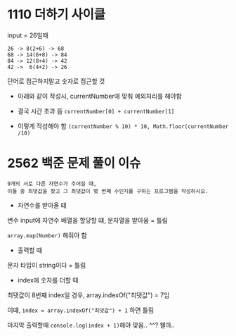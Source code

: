 # 1110 더하기 사이클

input = 26일때

```
26 -> 8(2+6) -> 68
68 -> 14(6+8) -> 84
84 -> 12(8+4) -> 42
42 ->  6(4+2) -> 26
```

단어로 접근하지말고 숫자로 접근할 것

- 아래와 같이 작성시, currentNumber에 맞춰 예외처리를 해야함
- 결국 시간 초과 뜸
  `currentNumber[0] + currentNumber[1]`

- 이렇게 작성해야 함
  `(currentNumber % 10) * 10, Math.floor(currentNumber /10)`

# 2562 백준 문제 풀이 이슈

```
9개의 서로 다른 자연수가 주어질 때,
이들 중 최댓값을 찾고 그 최댓값이 몇 번째 수인지를 구하는 프로그램을 작성하시오.
```

- 자연수를 받아올 떄

변수 input에 자연수 배열을 할당할 떄, 문자열을 받아옴 = 틀림

`array.map(Number)` 해줘야 함

- 출력할 떄

문자 타입이 string이다 = 틀림

- index에 숫자를 더할 때

최댓값이 8번쨰 index일 경우, array.indexOf("최댓값") = 7임

이떄, `index = array.indexOf("최댓값") + 1` 하면 틀림

마지막 출력할때 `console.log(index + 1)`해야 맞음.. ^^? 왤까..
